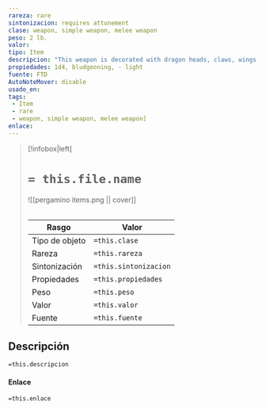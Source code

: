 ```yaml
---
rareza: rare
sintonizacion: requires attunement
clase: weapon, simple weapon, melee weapon
peso: 2 lb.
valor: 
tipo: Item
descripcion: "This weapon is decorated with dragon heads, claws, wings, scales, or Draconic letters. When it steeps in a dragon&#x27;s hoard, it absorbs the energy of the dragon&#x27;s breath weapon and deals damage of that type with its special properties.Whenever you roll a 20 on your attack roll with this weapon, each creature of your choice within 5 feet of the target takes 5 damage of the type dealt by the dragon&#x27;s breath weapon.You gain a +1 bonus to attack and damage rolls made using the weapon. On a hit, the weapon deals an extra 1d6 damage of the type dealt by the dragon&#x27;s breath weapon. Light. A light weapon is small and easy to handle, making it ideal for use when fighting with two weapons."
propiedades: 1d4, bludgeoning, - light
fuente: FTD
AutoNoteMover: disable
usado_en:  
tags: 
 - Item
 - rare
 - weapon, simple weapon, melee weapon]
enlace: 
---
```


> [!infobox|left]
>  # `= this.file.name`
> ![[pergamino items.png || cover]]
> ######   
> |Rasgo | Valor |
> | --- | --- |
> | Tipo de objeto| `=this.clase`|
>  | Rareza| `=this.rareza`|
> | Sintonización | `=this.sintonizacion` |
> | Propiedades | `=this.propiedades` |
>  | Peso | `=this.peso` |
> | Valor | `=this.valor` |
> | Fuente | `=this.fuente` |


## Descripción
`=this.descripcion`

#### Enlace
`=this.enlace`